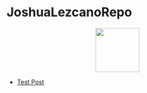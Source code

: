 # JoshuaLezcanoRepo
<div id="header" align="center">
  <img src="https://media.giphy.com/media/M9gbBd9nbDrOTu1Mqx/giphy.gif" width="100"/>
</div>

<!-- BLOG-POST-LIST:START -->
- [Test Post](https://dev.to/itszed0/test-post-490g)
<!-- BLOG-POST-LIST:END -->

